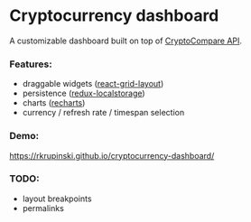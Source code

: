 # Cryptocurrency dashboard

A customizable dashboard built on top of [CryptoCompare API](https://www.cryptocompare.com/api/).

### Features:

* draggable widgets ([react-grid-layout](https://github.com/STRML/react-grid-layout))
* persistence ([redux-localstorage](https://github.com/elgerlambert/redux-localstorage))
* charts ([recharts](http://recharts.org/))
* currency / refresh rate / timespan selection

### Demo:

https://rkrupinski.github.io/cryptocurrency-dashboard/

### TODO:

* layout breakpoints
* permalinks
